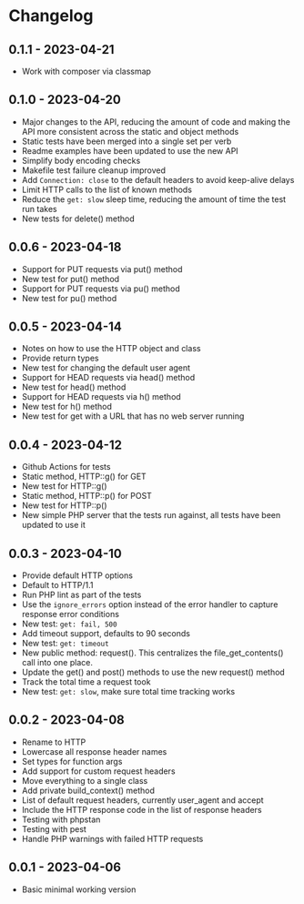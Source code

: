 # Changelog

## 0.1.1 - 2023-04-21
- Work with composer via classmap

## 0.1.0 - 2023-04-20
- Major changes to the API, reducing the amount of code and making the API more consistent across the static and object methods
- Static tests have been merged into a single set per verb
- Readme examples have been updated to use the new API
- Simplify body encoding checks
- Makefile test failure cleanup improved
- Add `Connection: close` to the default headers to avoid keep-alive delays
- Limit HTTP calls to the list of known methods
- Reduce the `get: slow` sleep time, reducing the amount of time the test run takes
- New tests for delete() method

## 0.0.6 - 2023-04-18
- Support for PUT requests via put() method
- New test for put() method
- Support for PUT requests via pu() method
- New test for pu() method

## 0.0.5 - 2023-04-14
- Notes on how to use the HTTP object and class
- Provide return types
- New test for changing the default user agent
- Support for HEAD requests via head() method
- New test for head() method
- Support for HEAD requests via h() method
- New test for h() method
- New test for get with a URL that has no web server running

## 0.0.4 - 2023-04-12
- Github Actions for tests
- Static method, HTTP::g() for GET
- New test for HTTP::g()
- Static method, HTTP::p() for POST
- New test for HTTP::p()
- New simple PHP server that the tests run against, all tests have been updated to use it

## 0.0.3 - 2023-04-10
- Provide default HTTP options
- Default to HTTP/1.1
- Run PHP lint as part of the tests
- Use the `ignore_errors` option instead of the error handler to capture response error conditions
- New test: `get: fail, 500`
- Add timeout support, defaults to 90 seconds
- New test: `get: timeout`
- New public method: request().  This centralizes the file_get_contents() call into one place.
- Update the get() and post() methods to use the new request() method
- Track the total time a request took
- New test: `get: slow`, make sure total time tracking works

## 0.0.2 - 2023-04-08
- Rename to HTTP
- Lowercase all response header names
- Set types for function args
- Add support for custom request headers
- Move everything to a single class
- Add private build_context() method
- List of default request headers, currently user_agent and accept
- Include the HTTP response code in the list of response headers
- Testing with phpstan
- Testing with pest
- Handle PHP warnings with failed HTTP requests

## 0.0.1 - 2023-04-06
- Basic minimal working version
